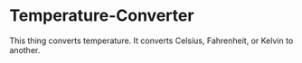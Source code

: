 # Temperature-Converter
This thing converts temperature.  It converts Celsius, Fahrenheit, or Kelvin to another.
